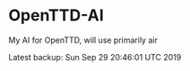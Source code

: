 # OpenTTD-AI
My AI for OpenTTD, will use primarily air

Latest backup: Sun Sep 29 20:46:01 UTC 2019
